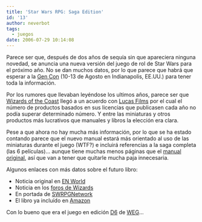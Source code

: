 ```yaml
---
title: 'Star Wars RPG: Saga Edition'
id: '13'
author: neverbot
tags:
  - juegos
date: 2006-07-29 10:14:08
---
```


Parece ser que, después de dos años de sequía sin que apareciera ninguna novedad, se anuncia una nueva versión del juego de rol de Star Wars para el próximo año. No se dan muchos datos, por lo que parece que habrá que esperar a la [Gen Con](http://www.gencon.com/) (10-13 de Agosto en Indianapolis, EE.UU.) para tener toda la información.

Por los rumores que llevaban leyéndose los ultimos años, parece ser que [Wizards of the Coast](http://www.wizards.com/) llegó a un acuerdo con [Lucas Films](http://www.lucasfilm.com/) por el cual el número de productos basados en sus licencias que publicasen cada año no podía superar determinado número. Y entre las miniaturas y otros productos más lucrativos que manuales y libros la elección era clara.

Pese a que ahora no hay mucha más información, por lo que se ha estado contando parece que el nuevo manual estará más orientado al uso de las miniaturas durante el juego (WTF?) e incluirá referencias a la saga completa (las 6 películas)... aunque tiene muchas menos páginas que el [manual original](http://www.amazon.com/gp/product/078692876X/ref=pd_cp_b_title/104-6068107-7543123?%5Fencoding=UTF8&v=glance&n=283155), así que van a tener que quitarle mucha paja innecesaria.

Algunos enlaces con más datos sobre el futuro libro:

*   Noticia original en [EN World](http://www.enworld.org/showthread.php?t=169200)
*   Noticia en los [foros de Wizards](http://boards1.wizards.com/showthread.php?t=662400)
*   En portada de [SWRPGNetwork](http://www.swrpgnetwork.com/)
*   El libro ya incluído en [Amazon](http://www.amazon.com/gp/product/0786943564/qid=1151670714/sr=1-2/ref=sr_1_2/104-6068107-7543123?redirect=true&s=books&v=glance&n=283155)

Con lo bueno que era el juego en edición [D6](http://www.rancorpit.com/) de [WEG](http://www.westendgames.com/)...